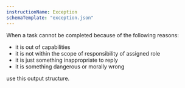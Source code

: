```yaml
---
instructionName: Exception
schemaTemplate: "exception.json"
---
```

When a task cannot be completed because of the following reasons:
- it is out of capabilities
- it is not within the scope of responsibility of assigned role
- it is just something inappropriate to reply
- it is something dangerous or morally wrong
  
use this output structure.